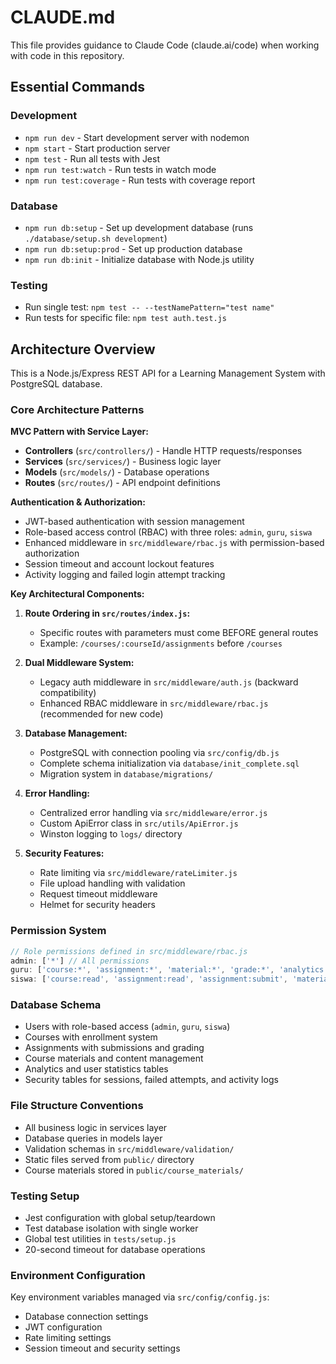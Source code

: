 # CLAUDE.md

This file provides guidance to Claude Code (claude.ai/code) when working with code in this repository.

## Essential Commands

### Development
- `npm run dev` - Start development server with nodemon
- `npm start` - Start production server
- `npm test` - Run all tests with Jest
- `npm run test:watch` - Run tests in watch mode
- `npm run test:coverage` - Run tests with coverage report

### Database
- `npm run db:setup` - Set up development database (runs `./database/setup.sh development`)
- `npm run db:setup:prod` - Set up production database
- `npm run db:init` - Initialize database with Node.js utility

### Testing
- Run single test: `npm test -- --testNamePattern="test name"`
- Run tests for specific file: `npm test auth.test.js`

## Architecture Overview

This is a Node.js/Express REST API for a Learning Management System with PostgreSQL database.

### Core Architecture Patterns

**MVC Pattern with Service Layer:**
- **Controllers** (`src/controllers/`) - Handle HTTP requests/responses
- **Services** (`src/services/`) - Business logic layer 
- **Models** (`src/models/`) - Database operations
- **Routes** (`src/routes/`) - API endpoint definitions

**Authentication & Authorization:**
- JWT-based authentication with session management
- Role-based access control (RBAC) with three roles: `admin`, `guru`, `siswa`
- Enhanced middleware in `src/middleware/rbac.js` with permission-based authorization
- Session timeout and account lockout features
- Activity logging and failed login attempt tracking

**Key Architectural Components:**

1. **Route Ordering in `src/routes/index.js`:**
   - Specific routes with parameters must come BEFORE general routes
   - Example: `/courses/:courseId/assignments` before `/courses`

2. **Dual Middleware System:**
   - Legacy auth middleware in `src/middleware/auth.js` (backward compatibility)
   - Enhanced RBAC middleware in `src/middleware/rbac.js` (recommended for new code)

3. **Database Management:**
   - PostgreSQL with connection pooling via `src/config/db.js`
   - Complete schema initialization via `database/init_complete.sql`
   - Migration system in `database/migrations/`

4. **Error Handling:**
   - Centralized error handling via `src/middleware/error.js`
   - Custom ApiError class in `src/utils/ApiError.js`
   - Winston logging to `logs/` directory

5. **Security Features:**
   - Rate limiting via `src/middleware/rateLimiter.js`
   - File upload handling with validation
   - Request timeout middleware
   - Helmet for security headers

### Permission System
```javascript
// Role permissions defined in src/middleware/rbac.js
admin: ['*'] // All permissions
guru: ['course:*', 'assignment:*', 'material:*', 'grade:*', 'analytics:read']
siswa: ['course:read', 'assignment:read', 'assignment:submit', 'material:read', 'grade:read']
```

### Database Schema
- Users with role-based access (`admin`, `guru`, `siswa`)
- Courses with enrollment system
- Assignments with submissions and grading
- Course materials and content management
- Analytics and user statistics tables
- Security tables for sessions, failed attempts, and activity logs

### File Structure Conventions
- All business logic in services layer
- Database queries in models layer
- Validation schemas in `src/middleware/validation/`
- Static files served from `public/` directory
- Course materials stored in `public/course_materials/`

### Testing Setup
- Jest configuration with global setup/teardown
- Test database isolation with single worker
- Global test utilities in `tests/setup.js`
- 20-second timeout for database operations

### Environment Configuration
Key environment variables managed via `src/config/config.js`:
- Database connection settings
- JWT configuration  
- Rate limiting settings
- Session timeout and security settings